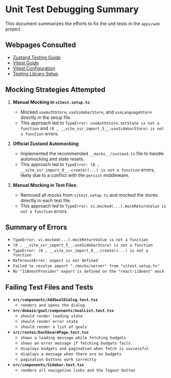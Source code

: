 # Unit Test Debugging Summary

This document summarizes the efforts to fix the unit tests in the `apps/web` project.

## Webpages Consulted

- [Zustand Testing Guide](https://zustand.docs.pmnd.rs/guides/testing)
- [Vitest Guide](https://vitest.dev/guide/)
- [Vitest Configuration](https://vitest.dev/config/#environment)
- [Testing Library Setup](https://testing-library.com/docs/dom-testing-library/setup/)

## Mocking Strategies Attempted

1.  **Manual Mocking in `vitest.setup.ts`**:
    - Mocked `useAuthStore`, `useSidebarStore`, and `useLanguageStore` directly in the setup file.
    - This approach led to `TypeError: useAuthStore.setState is not a function` and `(0 , __vite_ssr_import_5__.useSidebarStore) is not a function` errors.

2.  **Official Zustand Automocking**:
    - Implemented the recommended `__mocks__/zustand.ts` file to handle automocking and state resets.
    - This approach led to `TypeError: (0 , __vite_ssr_import_0__.create)(...) is not a function` errors, likely due to a conflict with the `persist` middleware.

3.  **Manual Mocking in Test Files**:
    - Removed all mocks from `vitest.setup.ts` and mocked the stores directly in each test file.
    - This approach led to `TypeError: vi.mocked(...).mockReturnValue is not a function` errors.

## Summary of Errors

- `TypeError: vi.mocked(...).mockReturnValue is not a function`
- `(0 , __vite_ssr_import_5__.useSidebarStore) is not a function`
- `TypeError: (0 , __vite_ssr_import_0__.create)(...) is not a function`
- `ReferenceError: expect is not defined`
- `Failed to resolve import "./mocks/server" from "vitest.setup.ts"`
- `No "I18nextProvider" export is defined on the "react-i18next" mock`

## Failing Test Files and Tests

- **`src/components/AddGoalDialog.test.tsx`**
  - `renders and opens the dialog`
- **`src/domain/goal/components/GoalList.test.tsx`**
  - `should render loading state`
  - `should render error state`
  - `should render a list of goals`
- **`src/routes/DashboardPage.test.tsx`**
  - `shows a loading message while fetching budgets`
  - `shows an error message if fetching budgets fails`
  - `displays budgets and pagination when fetch is successful`
  - `displays a message when there are no budgets`
  - `pagination buttons work correctly`
- **`src/components/Sidebar.test.tsx`**
  - `renders all navigation links and the logout button`
